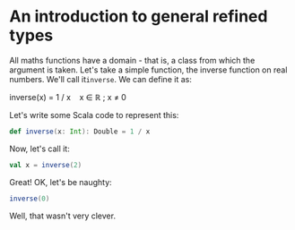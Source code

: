 # An introduction to general refined types

All maths functions have a domain - that is, a class from which the argument is taken.
Let's take a simple function, the inverse function on real numbers. We'll call it```inverse```. We can define it as:

inverse(x) = 1 / x &nbsp;&nbsp;&nbsp;x  &isin; &reals; ; x &ne; 0

Let's write some Scala code to represent this:

```scala mdoc
def inverse(x: Int): Double = 1 / x
```

Now, let's call it:

```scala mdoc
val x = inverse(2)
```

Great! OK, let's be naughty:

```scala mdoc:crash
inverse(0)
```

Well, that wasn't very clever. 